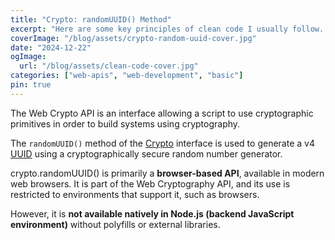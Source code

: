 ```yaml
---
title: "Crypto: randomUUID() Method"
excerpt: "Here are some key principles of clean code I usually follow. The examples are written in typescript."
coverImage: "/blog/assets/crypto-random-uuid-cover.jpg"
date: "2024-12-22"
ogImage:
  url: "/blog/assets/clean-code-cover.jpg"
categories: ["web-apis", "web-development", "basic"]
pin: true
---
```


The Web Crypto API is an interface allowing a script to use cryptographic primitives in order to build systems using cryptography.

The `randomUUID()` method of the [Crypto](https://developer.mozilla.org/en-US/docs/Web/API/Crypto) interface is used to generate a v4 [UUID](https://developer.mozilla.org/en-US/docs/Glossary/UUID) using a cryptographically secure random number generator.

crypto.randomUUID() is primarily a **browser-based API**, available in modern web browsers. It is part of the Web Cryptography API, and its use is restricted to environments that support it, such as browsers.

However, it is **not available natively in Node.js (backend JavaScript environment)** without polyfills or external libraries.
